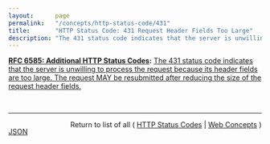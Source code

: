 ```yaml
---
layout:      page
permalink:   "/concepts/http-status-code/431"
title:       "HTTP Status Code: 431 Request Header Fields Too Large"
description: "The 431 status code indicates that the server is unwilling to process the request because its header fields are too large. The request MAY be resubmitted after reducing the size of the request header fields."
---
```


**[RFC 6585: Additional HTTP Status Codes](/specs/IETF/RFC/6585 "This document specifies additional HyperText Transfer Protocol (HTTP) status codes for a variety of common situations."):** [The 431 status code indicates that the server is unwilling to process the request because its header fields are too large. The request MAY be resubmitted after reducing the size of the request header fields.](http://tools.ietf.org/html/rfc6585#section-5 "Read documentation for HTTP Status Code &#34;431&#34;")

<br/>
<hr/>

<p style="float : left"><a href="./431.json" title="JSON representing this particular Web Concept value">JSON</a></p>
<p style="text-align: right">Return to list of all ( <a href="../http-status-codes">HTTP Status Codes</a> | <a href="../">Web Concepts</a> )</p>
